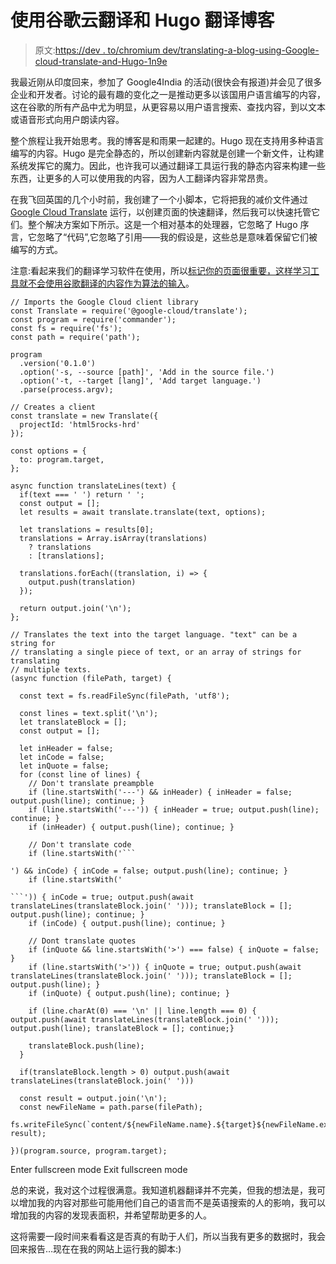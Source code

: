 # 使用谷歌云翻译和 Hugo 翻译博客

> 原文:[https://dev . to/chromium dev/translating-a-blog-using-Google-cloud-translate-and-Hugo-1n9e](https://dev.to/chromiumdev/translating-a-blog-using-google-cloud-translate-and-hugo-1n9e)

我最近刚从印度回来，参加了 Google4India 的活动(很快会有报道)并会见了很多企业和开发者。讨论的最有趣的变化之一是推动更多以该国用户语言编写的内容，这在谷歌的所有产品中尤为明显，从更容易以用户语言搜索、查找内容，到以文本或语音形式向用户朗读内容。

整个旅程让我开始思考。我的博客是和雨果一起建的。Hugo 现在支持用多种语言编写的内容。Hugo 是完全静态的，所以创建新内容就是创建一个新文件，让构建系统发挥它的魔力。因此，也许我可以通过翻译工具运行我的静态内容来构建一些东西，让更多的人可以使用我的内容，因为人工翻译内容非常昂贵。

在我飞回英国的几个小时前，我创建了一个小脚本，它将把我的减价文件通过 [Google Cloud Translate](https://cloud.google.com/translate/) 运行，以创建页面的快速翻译，然后我可以快速托管它们。整个解决方案如下所示。这是一个相对基本的处理器，它忽略了 Hugo 序言，它忽略了“代码”,它忽略了引用——我的假设是，这些总是意味着保留它们被编写的方式。

注意:看起来我们的翻译学习软件在使用，所以[标记你的页面很重要，这样学习工具就不会使用谷歌翻译的内容作为算法的输入](https://cloud.google.com/translate/markup)。

```
// Imports the Google Cloud client library
const Translate = require('@google-cloud/translate');
const program = require('commander');
const fs = require('fs');
const path = require('path');

program
  .version('0.1.0')
  .option('-s, --source [path]', 'Add in the source file.')
  .option('-t, --target [lang]', 'Add target language.')
  .parse(process.argv);

// Creates a client
const translate = new Translate({
  projectId: 'html5rocks-hrd'
});

const options = {
  to: program.target,
};

async function translateLines(text) {
  if(text === ' ') return ' ';
  const output = [];
  let results = await translate.translate(text, options);

  let translations = results[0];
  translations = Array.isArray(translations)
    ? translations
    : [translations];

  translations.forEach((translation, i) => {
    output.push(translation)
  });

  return output.join('\n');
};

// Translates the text into the target language. "text" can be a string for
// translating a single piece of text, or an array of strings for translating
// multiple texts.
(async function (filePath, target) {

  const text = fs.readFileSync(filePath, 'utf8');

  const lines = text.split('\n');
  let translateBlock = [];
  const output = [];

  let inHeader = false;
  let inCode = false;
  let inQuote = false;
  for (const line of lines) {
    // Don't translate preampble
    if (line.startsWith('---') && inHeader) { inHeader = false; output.push(line); continue; }
    if (line.startsWith('---')) { inHeader = true; output.push(line); continue; }
    if (inHeader) { output.push(line); continue; }

    // Don't translate code
    if (line.startsWith('```

') && inCode) { inCode = false; output.push(line); continue; }
    if (line.startsWith('

```')) { inCode = true; output.push(await translateLines(translateBlock.join(' '))); translateBlock = []; output.push(line); continue; }
    if (inCode) { output.push(line); continue; }

    // Dont translate quotes
    if (inQuote && line.startsWith('>') === false) { inQuote = false; }
    if (line.startsWith('>')) { inQuote = true; output.push(await translateLines(translateBlock.join(' '))); translateBlock = []; output.push(line); }
    if (inQuote) { output.push(line); continue; }

    if (line.charAt(0) === '\n' || line.length === 0) { output.push(await translateLines(translateBlock.join(' '))); output.push(line); translateBlock = []; continue;} 

    translateBlock.push(line);
  }

  if(translateBlock.length > 0) output.push(await translateLines(translateBlock.join(' ')))

  const result = output.join('\n');
  const newFileName = path.parse(filePath);
  fs.writeFileSync(`content/${newFileName.name}.${target}${newFileName.ext}`, result);

})(program.source, program.target); 
```

Enter fullscreen mode Exit fullscreen mode

总的来说，我对这个过程很满意。我知道机器翻译并不完美，但我的想法是，我可以增加我的内容对那些可能用他们自己的语言而不是英语搜索的人的影响，我可以增加我的内容的发现表面积，并希望帮助更多的人。

这将需要一段时间来看看这是否真的有助于人们，所以当我有更多的数据时，我会回来报告…现在在我的网站上运行我的脚本:)